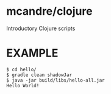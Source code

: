 # mcandre/clojure

Introductory Clojure scripts

# EXAMPLE

```
$ cd hello/
$ gradle clean shadowJar
$ java -jar build/libs/hello-all.jar
Hello World!
```

